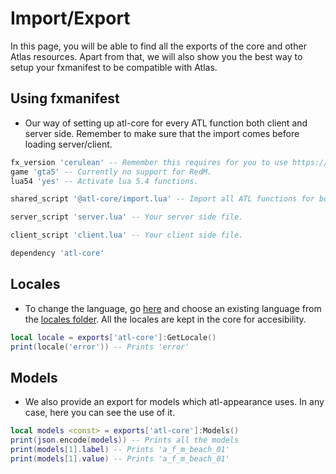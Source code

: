 # Import/Export
In this page, you will be able to find all the exports of the core and other Atlas resources. Apart from that, we will also show you the best way to setup your fxmanifest to be compatible with Atlas.

## Using fxmanifest
- Our way of setting up atl-core for every ATL function both client and server side. Remember to make sure that the import comes before loading server/client.

```lua
fx_version 'cerulean' -- Remember this requires for you to use https://
game 'gta5' -- Currently no support for RedM.
lua54 'yes' -- Activate lua 5.4 functions.

shared_script '@atl-core/import.lua' -- Import all ATL functions for both client and server.

server_script 'server.lua' -- Your server side file.

client_script 'client.lua' -- Your client side file.

dependency 'atl-core'
```

## Locales
- To change the language, go [here](https://github.com/AtlasFw/atl-core/blob/master/fxmanifest.lua#L50) and choose an existing language from the [locales folder](https://github.com/AtlasFw/atl-core/tree/master/data/locales). All the locales are kept in the core for accesibility.

```lua
local locale = exports['atl-core']:GetLocale()
print(locale('error')) -- Prints 'error'
```

## Models
- We also provide an export for models which atl-appearance uses. In any case, here you can see the use of it.

```lua
local models <const> = exports['atl-core']:Models()
print(json.encode(models)) -- Prints all the models
print(models[1].label) -- Prints 'a_f_m_beach_01'
print(models[1].value) -- Prints 'a_f_m_beach_01'
```
